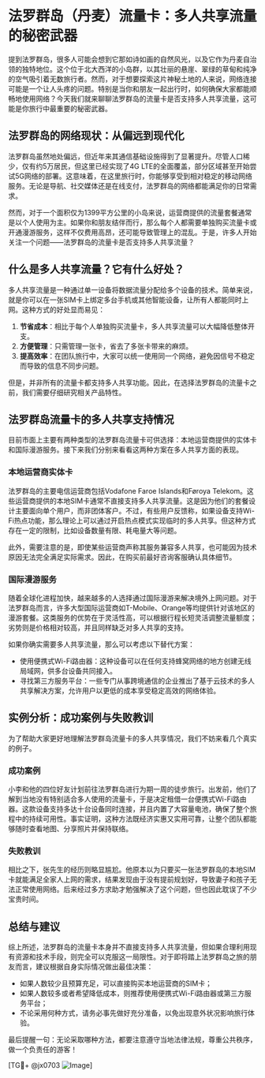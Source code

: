 # 法罗群岛（丹麦）流量卡：多人共享流量的秘密武器

提到法罗群岛，很多人可能会想到它那如诗如画的自然风光，以及它作为丹麦自治领的独特地位。这个位于北大西洋的小岛群，以其壮丽的悬崖、翠绿的草甸和纯净的空气吸引着无数旅行者。然而，对于想要探索这片神秘土地的人来说，网络连接可能是一个让人头疼的问题。特别是当你和朋友一起出行时，如何确保大家都能顺畅地使用网络？今天我们就来聊聊法罗群岛的流量卡是否支持多人共享流量，这可能是你旅行中最重要的秘密武器。

## 法罗群岛的网络现状：从偏远到现代化

法罗群岛虽然地处偏远，但近年来其通信基础设施得到了显著提升。尽管人口稀少，仅有约5万居民，但这里已经实现了4G LTE的全面覆盖，部分区域甚至开始尝试5G网络的部署。这意味着，在这里旅行时，你能够享受到相对稳定的移动网络服务。无论是导航、社交媒体还是在线支付，法罗群岛的网络都能满足你的日常需求。

然而，对于一个面积仅为1399平方公里的小岛来说，运营商提供的流量套餐通常是以个人使用为主。如果你和朋友结伴而行，那么每个人都需要单独购买流量卡或开通漫游服务，这样不仅费用高昂，还可能导致管理上的混乱。于是，许多人开始关注一个问题——法罗群岛的流量卡是否支持多人共享流量？

## 什么是多人共享流量？它有什么好处？

多人共享流量是一种通过单一设备将数据流量分配给多个设备的技术。简单来说，就是你可以在一张SIM卡上绑定多台手机或其他智能设备，让所有人都能同时上网。这种方式的好处显而易见：

1. **节省成本**：相比于每个人单独购买流量卡，多人共享流量可以大幅降低整体开支。
2. **方便管理**：只需管理一张卡，省去了多张卡带来的麻烦。
3. **提高效率**：在团队旅行中，大家可以统一使用同一个网络，避免因信号不稳定而导致的信息不同步问题。

但是，并非所有的流量卡都支持多人共享功能。因此，在选择法罗群岛的流量卡之前，我们需要仔细研究相关产品特性。

## 法罗群岛流量卡的多人共享支持情况

目前市面上主要有两种类型的法罗群岛流量卡可供选择：本地运营商提供的实体卡和国际漫游服务。接下来我们分别来看看这两种方案在多人共享方面的表现。

### 本地运营商实体卡

法罗群岛的主要电信运营商包括Vodafone Faroe Islands和Føroya Telekom。这些运营商提供的本地SIM卡通常不直接支持多人共享流量。这是因为他们的套餐设计主要面向单个用户，而非团体客户。不过，有些用户反馈称，如果设备支持Wi-Fi热点功能，那么理论上可以通过开启热点模式实现临时的多人共享。但这种方式存在一定的限制，比如设备数量有限、耗电量大等问题。

此外，需要注意的是，即使某些运营商声称其服务兼容多人共享，也可能因为技术原因无法完全满足实际需求。因此，在购买前最好咨询客服确认具体细节。

### 国际漫游服务

随着全球化进程加快，越来越多的人选择通过国际漫游来解决境外上网问题。对于法罗群岛而言，许多大型国际运营商如T-Mobile、Orange等均提供针对该地区的漫游套餐。这类服务的优势在于灵活性高，可以根据行程长短灵活调整流量额度；劣势则是价格相对较高，并且同样缺乏对多人共享的支持。

如果你确实需要多人共享流量，那么可以考虑以下替代方案：

- 使用便携式Wi-Fi路由器：这种设备可以在任何支持蜂窝网络的地方创建无线局域网，供多台设备共同接入。
- 寻找第三方服务平台：一些专门从事跨境通信的企业推出了基于云技术的多人共享解决方案，允许用户以更低的成本享受稳定高效的网络体验。

## 实例分析：成功案例与失败教训

为了帮助大家更好地理解法罗群岛流量卡的多人共享情况，我们不妨来看几个真实的例子。

### 成功案例

小李和他的四位好友计划前往法罗群岛进行为期一周的徒步旅行。出发前，他们了解到当地没有特别适合多人使用的流量卡，于是决定租借一台便携式Wi-Fi路由器。这款设备支持多达十台设备同时连接，并且内置了大容量电池，确保了整个旅程中的持续可用性。事实证明，这种方法既经济实惠又实用可靠，让整个团队都能够随时查看地图、分享照片并保持联络。

### 失败教训

相比之下，张先生的经历则略显尴尬。他原本以为只要买一张法罗群岛的本地SIM卡就能满足全家人上网的需求，结果发现由于没有提前规划好，导致妻子和孩子无法正常使用网络。后来经过多方求助才勉强解决了这个问题，但也因此耽误了不少宝贵时间。

## 总结与建议

综上所述，法罗群岛的流量卡本身并不直接支持多人共享流量，但如果合理利用现有资源和技术手段，则完全可以克服这一局限性。对于即将踏上法罗群岛之旅的朋友而言，建议根据自身实际情况做出最佳决策：

- 如果人数较少且预算充足，可以直接购买本地运营商的SIM卡；
- 如果人数较多或者希望降低成本，则推荐使用便携式Wi-Fi路由器或第三方服务平台；
- 不论采用何种方式，请务必事先做好充分准备，以免出现意外状况影响旅行体验。

最后提醒一句：无论采取哪种方法，都要注意遵守当地法律法规，尊重公共秩序，做一个负责任的游客！

[TG💪+ @jx0703 ![Image](https://github.com/user-attachments/assets/dbca1d08-cadb-493c-b0ec-ad6f7a83f270)]